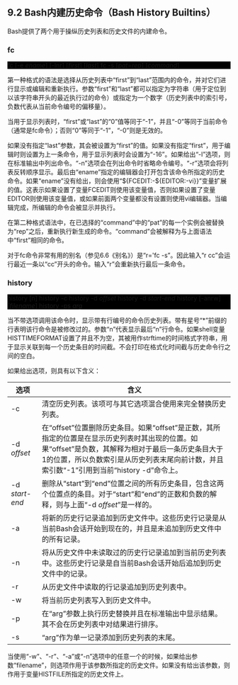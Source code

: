 ## 9.2 Bash内建历史命令（Bash History Builtins）

Bash提供了两个用于操纵历史列表和历史文件的内建命令。

### fc

<p style="background-color: black">
fc [-e <i>ename</i>] [-lnr] [<i>first</i>] [<i>last</i>]
fc -s [<i>pat</i>=<i>rep</i>] [<i>command</i>]
</p>

第一种格式的语法是选择从历史列表中“first”到“last”范围内的命令，并对它们进行显示或编辑和重新执行。参数“first”和“last”都可以指定为字符串（用于定位到以该字符串开头的最近执行过的命令）或指定为一个数字（历史列表中的索引号，负数代表从当前命令编号的偏移量）。

当用于显示列表时，“first”或“last”的“0”值等同于“-1”，并且“-0”等同于当前命令（通常是fc命令）；否则“0”等同于“-1”，“-0”则是无效的。

如果没有指定“last”参数，其会被设置为“first”的值。如果没有指定“first”，用于编辑时则设置为上一条命令，用于显示列表时会设置为“-16”。如果给出“-l”选项，则在标准输出中列出命令。“-n”选项会在列出命令时省略命令编号。“-r”选项会将列表反转顺序显示。最后由“ename”指定的编辑器会打开包含该命令所指定的历史命令。如果“ename”没有给出，则会使用“${FCEDIT:-${EDITOR:-vi}}”变量扩展的值。这表示如果设置了变量FCEDIT则使用该变量值，否则如果设置了变量EDITOR则使用该变量值，或如果前面两个变量都没有设置则使用vi编辑器。当编辑完成，所编辑的命令会被显示并执行。

在第二种格式语法中，在已选择的“command”中的“pat”的每一个实例会被替换为“rep”之后，重新执行新生成的命令。“command”会被解释为与上面语法中“first”相同的命令。

对于fc命令非常有用的别名（参见6.6《别名》）是“r='fc -s”。因此输入“r cc”会运行最近一条以“cc”开头的命令。输入“r”会重新执行最后一条命令。

### history

<p style="background-color: black">
history [n]
history -c
history -d <i>offset</i>
history -d <i>start-end</i>
history [-anrw] [<i>filename</i>]
history -ps <i>arg</i>
</p>

当不带选项调用该命令时，显示带有行编号的命令历史列表。带有星号“*”前缀的行表明该行命令是被修改过的。参数“n”代表显示最后“n”行命令。如果shell变量HISTTIMEFORMAT设置了并且不为空，其被用作strftime的时间格式字符串，用于显示关联到每一个历史条目的时间截。不会打印在格式化时间截与历史命令行之间的空白。

如果给出选项，则具有以下含义：

选项 | 含义
--- | ---
-c | 清空历史列表。该项可与其它选项混合使用来完全替换历史列表。
-d *offset* | 在“offset”位置删除历史条目。如果“offset”是正数，其所指定的位置是在显示历史列表时其出现的位置。如果“offset”是负数，其解释为相对于最后一条历史条目大于1的位置，所以负数索引是从历史列表末尾向前计数，并且索引数“-1”引用到当前“history -d”命令上。
-d *start-end* | 删除从“start”到“end”位置之间的所有历史条目，包含这两个位置点的条目。对于“start”和“end”的正数和负数的解释，则与上面“-d *offset*”是一样的。
-a | 将新的历史行记录追加到历史文件中。这些历史行记录是从当前Bash会话开始到现在的，并且是未追加到历史文件中的所有记录。
-n | 将从历史文件中未读取过的历史行记录追加到当前历史列表中。这些历史行记录是自当前Bash会话开始后追加到历史文件中的记录。
-r | 从历史文件中读取的行记录追加到历史列表中。
-w | 将当前历史列表写入到历史文件中。
-p | 在“arg”参数上执行历史替换并且在标准输出中显示结果。其不会在历史列表中对结果进行排序。
-s | “arg”作为单一记录添加到历史列表的末尾。

当使用“-w”、“-r”、“-a”或“-n”选项中的任意一个的时候，如果给出参数“filename”，则选项作用于该参数所指定的历史文件。如果没有给出该参数，则作用于变量HISTFILE所指定的历史文件上。